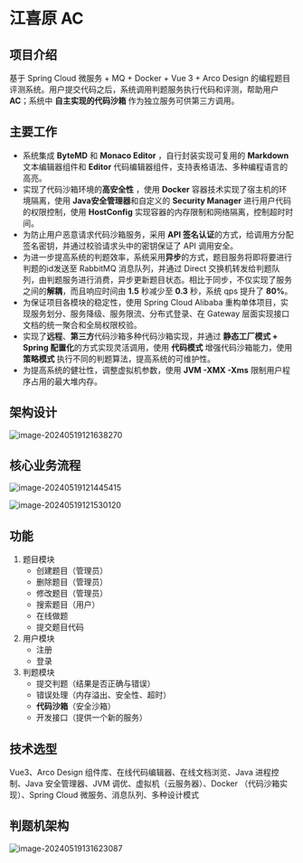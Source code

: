# 江喜原 AC

## 项目介绍

基于 Spring Cloud 微服务 + MQ + Docker + Vue 3 + Arco Design 的编程题目评测系统。用户提交代码之后，系统调用判题服务执行代码和评测，帮助用户**AC**；系统中 **自主实现的代码沙箱** 作为独立服务可供第三方调用。



## 主要工作

* 系统集成 **ByteMD** 和 **Monaco Editor** ，自行封装实现可复用的 **Markdown** 文本编辑器组件和 **Editor** 代码编辑器组件，支持表格语法、多种编程语言的高亮。
* 实现了代码沙箱环境的**高安全性** ，使用 **Docker** 容器技术实现了宿主机的环境隔离，使用 **Java安全管理器**和自定义的 **Security Manager** 进行用户代码的权限控制，使用 **HostConfig** 实现容器的内存限制和网络隔离，控制超时时间。
* 为防止用户恶意请求代码沙箱服务，采用 **API 签名认证**的方式，给调用方分配签名密钥，并通过校验请求头中的密钥保证了 API 调用安全。
* 为进一步提高系统的判题效率，系统采用**异步**的方式，题目服务将即将要进行判题的id发送至 RabbitMQ 消息队列，并通过 Direct 交换机转发给判题队列，由判题服务进行消费，异步更新题目状态。相比于同步，不仅实现了服务之间的**解耦**，而且响应时间由 **1.5** 秒减少至 **0.3** 秒，系统 qps 提升了 **80%**。
* 为保证项目各模块的稳定性，使用 Spring Cloud Alibaba 重构单体项目，实现服务划分、服务降级、服务限流、分布式登录、在 Gateway 层面实现接口文档的统一聚合和全局权限校验。
* 实现了**远程**、**第三方**代码沙箱多种代码沙箱实现，并通过 **静态工厂模式 + Spring 配置化**的方式实现灵活调用，使用 **代码模式** 增强代码沙箱能力，使用 **策略模式** 执行不同的判题算法，提高系统的可维护性。
* 为提高系统的健壮性，调整虚拟机参数，使用 **JVM -XMX -Xms** 限制用户程序占用的最大堆内存。



## 架构设计

![image-20240519121638270](C:\Users\13547\AppData\Roaming\Typora\typora-user-images\image-20240519121638270.png)





## 核心业务流程

![image-20240519121445415](C:\Users\13547\AppData\Roaming\Typora\typora-user-images\image-20240519121445415.png)

![image-20240519121530120](C:\Users\13547\AppData\Roaming\Typora\typora-user-images\image-20240519121530120.png)



## 功能

1. 题目模块
   * 创建题目（管理员）
   * 删除题目（管理员）
   * 修改题目（管理员）
   * 搜索题目（用户）
   * 在线做题
   * 提交题目代码
2. 用户模块
   * 注册
   * 登录
3. 判题模块
   * 提交判题（结果是否正确与错误）
   * 错误处理（内存溢出、安全性、超时）
   * **代码沙箱**（安全沙箱）
   * 开发接口（提供一个新的服务）





## 技术选型

Vue3、Arco Design 组件库、在线代码编辑器、在线文档浏览、Java 进程控制、Java 安全管理器、JVM 调优、虚拟机（云服务器）、Docker （代码沙箱实现）、Spring Cloud 微服务、消息队列、多种设计模式





## 判题机架构

![image-20240519131623087](C:\Users\13547\AppData\Roaming\Typora\typora-user-images\image-20240519131623087.png)